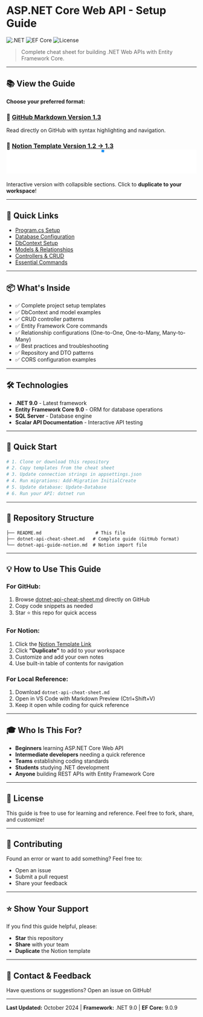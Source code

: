 # ASP.NET Core Web API - Setup Guide

![.NET](https://img.shields.io/badge/.NET-9.0-512BD4?logo=dotnet)
![EF Core](https://img.shields.io/badge/EF%20Core-9.0-512BD4)
![License](https://img.shields.io/badge/license-MIT-green)

> Complete cheat sheet for building .NET Web APIs with Entity Framework Core.

---

## 📚 View the Guide

**Choose your preferred format:**

### 📖 [GitHub Markdown Version 1.3](./dotnet-api-cheat-sheet.md)
Read directly on GitHub with syntax highlighting and navigation.

### 📝 [Notion Template Version 1.2 → 1.3 ![Loading](https://raw.githubusercontent.com/Codelessly/FlutterLoadingGIFs/master/packages/circular_progress_indicator_small.gif)](https://seifbenali.notion.site/dotnet-api-guide-notion-28bfe8fdb58580929399e392bbbb74a0)
Interactive version with collapsible sections. Click to **duplicate to your workspace**!

---

## 🚀 Quick Links

- [Program.cs Setup](./dotnet-api-cheat-sheet.md#1-programcs)
- [Database Configuration](./dotnet-api-cheat-sheet.md#2-appsettingsjson)
- [DbContext Setup](./dotnet-api-cheat-sheet.md#3-dataappdbcontextcs)
- [Models & Relationships](./dotnet-api-cheat-sheet.md#4-modelsyourmodelcs)
- [Controllers & CRUD](./dotnet-api-cheat-sheet.md#5-controllersyourcontrollercs)
- [Essential Commands](./dotnet-api-cheat-sheet.md#7-essential-ef-core-commands)

---

## 📦 What's Inside

- ✅ Complete project setup templates
- ✅ DbContext and model examples
- ✅ CRUD controller patterns
- ✅ Entity Framework Core commands
- ✅ Relationship configurations (One-to-One, One-to-Many, Many-to-Many)
- ✅ Best practices and troubleshooting
- ✅ Repository and DTO patterns
- ✅ CORS configuration examples

---

## 🛠️ Technologies

- **.NET 9.0** - Latest framework
- **Entity Framework Core 9.0** - ORM for database operations
- **SQL Server** - Database engine
- **Scalar API Documentation** - Interactive API testing

---

## 🎯 Quick Start

```bash
# 1. Clone or download this repository
# 2. Copy templates from the cheat sheet
# 3. Update connection strings in appsettings.json
# 4. Run migrations: Add-Migration InitialCreate
# 5. Update database: Update-Database
# 6. Run your API: dotnet run
```

---

## 📁 Repository Structure

```
├── README.md                    # This file
├── dotnet-api-cheat-sheet.md   # Complete guide (GitHub format)
└── dotnet-api-guide-notion.md  # Notion import file
```

---

## 💡 How to Use This Guide

### For GitHub:
1. Browse [dotnet-api-cheat-sheet.md](./dotnet-api-cheat-sheet.md) directly on GitHub
2. Copy code snippets as needed
3. Star ⭐ this repo for quick access

### For Notion:
1. Click the [Notion Template Link](https://seifbenali.notion.site/dotnet-api-guide-notion-28bfe8fdb58580929399e392bbbb74a0)
2. Click **"Duplicate"** to add to your workspace
3. Customize and add your own notes
4. Use built-in table of contents for navigation

### For Local Reference:
1. Download `dotnet-api-cheat-sheet.md`
2. Open in VS Code with Markdown Preview (Ctrl+Shift+V)
3. Keep it open while coding for quick reference

---

## 🎓 Who Is This For?

- **Beginners** learning ASP.NET Core Web API
- **Intermediate developers** needing a quick reference
- **Teams** establishing coding standards
- **Students** studying .NET development
- **Anyone** building REST APIs with Entity Framework Core

---

## 📝 License

This guide is free to use for learning and reference. Feel free to fork, share, and customize!

---

## 🤝 Contributing

Found an error or want to add something? Feel free to:
- Open an issue
- Submit a pull request
- Share your feedback

---

## ⭐ Show Your Support

If you find this guide helpful, please:
- **Star** this repository
- **Share** with your team
- **Duplicate** the Notion template

---

## 📧 Contact & Feedback

Have questions or suggestions? Open an issue on GitHub!

---

**Last Updated:** October 2024 | **Framework:** .NET 9.0 | **EF Core:** 9.0.9
